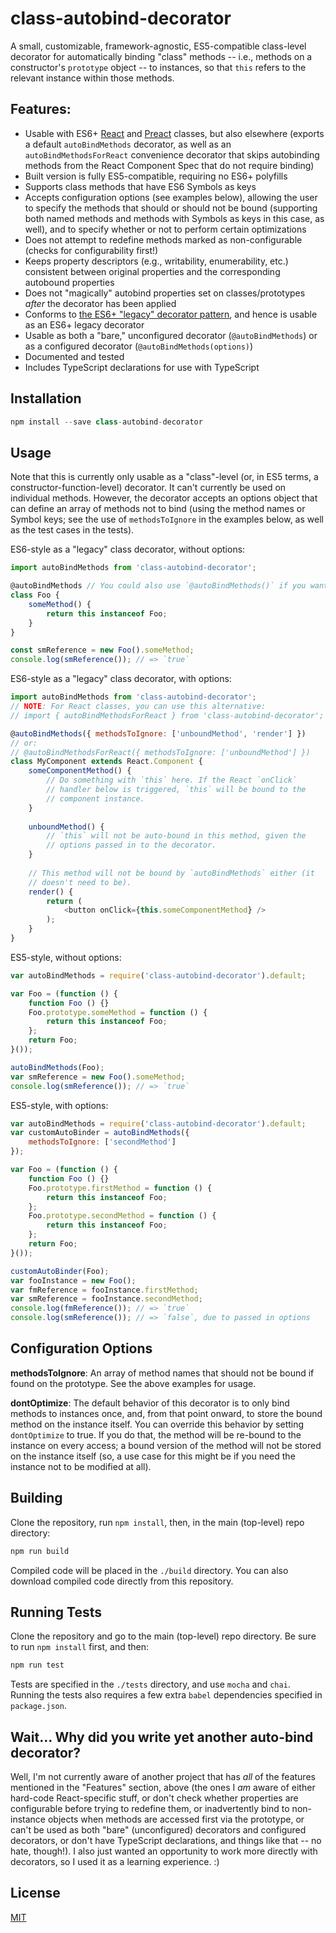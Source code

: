 # class-autobind-decorator

A small, customizable, framework-agnostic, ES5-compatible class-level
decorator for automatically binding "class" methods -- i.e., methods on
a constructor's `prototype` object -- to instances, so that `this`
refers to the relevant instance within those methods.

## Features:

- Usable with ES6+ [React](https://facebook.github.io/react/) and [Preact](https://preactjs.com) classes,
but also elsewhere (exports a default `autoBindMethods` decorator, as well as an `autoBindMethodsForReact`
convenience decorator that skips autobinding methods from the React Component Spec that do not require binding)
- Built version is fully ES5-compatible, requiring no ES6+ polyfills
- Supports class methods that have ES6 Symbols as keys
- Accepts configuration options (see examples below), allowing the user to
specify the methods that should or should not be bound (supporting both
named methods and methods with Symbols as keys in this case, as well), and
to specify whether or not to perform certain optimizations
- Does not attempt to redefine methods marked as non-configurable
(checks for configurability first!)
- Keeps property descriptors (e.g., writability, enumerability, etc.) consistent between original
properties and the corresponding autobound properties
- Does not "magically" autobind properties set on classes/prototypes *after* the decorator has been applied
- Conforms to [the ES6+ "legacy" decorator pattern](https://babeljs.io/docs/plugins/transform-decorators/),
and hence is usable as an ES6+ legacy decorator
- Usable as both a "bare," unconfigured decorator (`@autoBindMethods`)
or as a configured decorator (`@autoBindMethods(options)`)
- Documented and tested
- Includes TypeScript declarations for use with TypeScript

## Installation

```js
npm install --save class-autobind-decorator
```

## Usage

Note that this is currently only usable as a "class"-level (or, in ES5
terms, a constructor-function-level) decorator. It can't currently be
used on individual methods. However, the decorator accepts an options
object that can define an array of methods not to bind (using the method
names or Symbol keys; see the use of `methodsToIgnore` in the examples
below, as well as the test cases in the tests).

ES6-style as a "legacy" class decorator, without options:

```js
import autoBindMethods from 'class-autobind-decorator';

@autoBindMethods // You could also use `@autoBindMethods()` if you want.
class Foo {
    someMethod() {
        return this instanceof Foo;
    }
}

const smReference = new Foo().someMethod;
console.log(smReference()); // => `true`
```

ES6-style as a "legacy" class decorator, with options:

```js
import autoBindMethods from 'class-autobind-decorator';
// NOTE: For React classes, you can use this alternative:
// import { autoBindMethodsForReact } from 'class-autobind-decorator';

@autoBindMethods({ methodsToIgnore: ['unboundMethod', 'render'] })
// or:
// @autoBindMethodsForReact({ methodsToIgnore: ['unboundMethod'] })
class MyComponent extends React.Component {
    someComponentMethod() {
        // Do something with `this` here. If the React `onClick`
        // handler below is triggered, `this` will be bound to the
        // component instance.
    }
    
    unboundMethod() {
        // `this` will not be auto-bound in this method, given the
        // options passed in to the decorator.
    }
    
    // This method will not be bound by `autoBindMethods` either (it
    // doesn't need to be).
    render() {
        return (
            <button onClick={this.someComponentMethod} />
        );
    }
}
```

ES5-style, without options:

```js
var autoBindMethods = require('class-autobind-decorator').default;

var Foo = (function () {
    function Foo () {}
    Foo.prototype.someMethod = function () {
        return this instanceof Foo;
    };
    return Foo;
}());

autoBindMethods(Foo);
var smReference = new Foo().someMethod;
console.log(smReference()); // => `true`
```

ES5-style, with options:

```js
var autoBindMethods = require('class-autobind-decorator').default;
var customAutoBinder = autoBindMethods({
    methodsToIgnore: ['secondMethod']
});

var Foo = (function () {
    function Foo () {}
    Foo.prototype.firstMethod = function () {
        return this instanceof Foo;
    };
    Foo.prototype.secondMethod = function () {
        return this instanceof Foo;
    };
    return Foo;
}());

customAutoBinder(Foo);
var fooInstance = new Foo();
var fmReference = fooInstance.firstMethod;
var smReference = fooInstance.secondMethod;
console.log(fmReference()); // => `true`
console.log(smReference()); // => `false`, due to passed in options
```

## Configuration Options

**methodsToIgnore**: An array of method names that should not be bound if found on the prototype.
See the above examples for usage.

**dontOptimize**: The default behavior of this decorator is to only bind methods to instances once,
and, from that point onward, to store the bound method on the instance itself. You can override
this behavior by setting `dontOptimize` to true. If you do that, the method will be re-bound to the
instance on every access; a bound version of the method will not be stored on the instance itself
(so, a use case for this might be if you need the instance not to be modified at all).

## Building

Clone the repository, run `npm install`, then, in the main (top-level) repo
directory:

```js
npm run build
```

Compiled code will be placed in the `./build` directory. You can also
download compiled code directly from this repository.

## Running Tests

Clone the repository and go to the main (top-level) repo directory. Be
sure to run `npm install` first, and then:

```js
npm run test
```

Tests are specified in the `./tests` directory, and use `mocha` and
`chai`. Running the tests also requires a few extra `babel` dependencies
specified in `package.json`.

## Wait... Why did you write yet another auto-bind decorator?

Well, I'm not currently aware of another project that has *all* of the
features mentioned in the "Features" section, above (the ones I *am*
aware of either hard-code React-specific stuff, or don't check whether
properties are configurable before trying to redefine them, or inadvertently
bind to non-instance objects when methods are accessed first via the prototype,
or can't be used as both "bare" (unconfigured) decorators and configured
decorators, or don't have TypeScript declarations, and things like that -- no
hate, though!). I also just wanted an opportunity to work more directly with
decorators, so I used it as a learning experience. :)

## License

[MIT](https://opensource.org/licenses/MIT)

